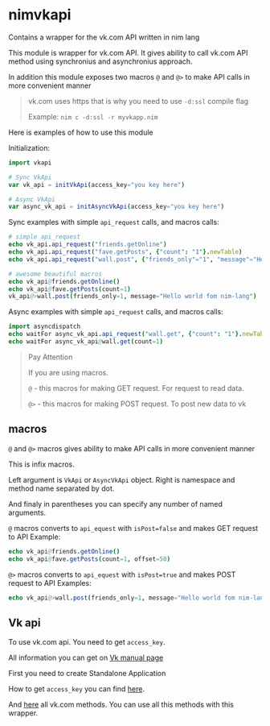 # nimvkapi
Contains a wrapper for the vk.com API written in nim lang

This module is wrapper for vk.com API.
It gives ability to call vk.com API method using synchronius and asynchronius approach.

In addition this module exposes two macros ``@`` and ``@>`` to make API calls in more convenient manner


> vk.com uses https that is why you need to use `-d:ssl` compile flag
>
> Example: `nim c -d:ssl -r myvkapp.nim`

Here is examples of how to use this module

Initialization:
```nim
import vkapi

# Sync VkApi
var vk_api = initVkApi(access_key="you key here")

# Async VkApi
var async_vk_api = initAsyncVkApi(access_key="you key here")
```

Sync examples with simple ``api_request`` calls, and macros calls:
```nim
# simple api_request
echo vk_api.api_request("friends.getOnline")
echo vk_api.api_request("fave.getPosts", {"count": "1"}.newTable)
echo vk_api.api_request("wall.post", {"friends_only"="1", "message"="Hello world fom nim-lang"}.newTable, isPost=true)

# awesome beautiful macros
echo vk_api@friends.getOnline()
echo vk_api@fave.getPosts(count=1)
vk_api@>wall.post(friends_only=1, message="Hello world fom nim-lang")
```

Async examples with simple ``api_request`` calls, and macros calls:
```nim
import asyncdispatch
echo waitFor async_vk_api.api_request("wall.get", {"count": "1"}.newTable)
echo waitFor async_vk_api@wall.get(count=1)
```

> Pay Attention
>
> If you are using macros. 
>
> `@` - this macros for making GET request. For request to read data.
>
> `@>` - this macros for making POST request. To post new data to vk
## macros

`@` and `@>` macros gives ability to make API calls in more convenient manner

This is infix macros.

Left argument is ``VkApi`` or ``AsyncVkApi`` object. Right is namespace and method name separated by dot.

And finaly in parentheses you can specify any number of named arguments.

`@` macros converts to ``api_equest`` with ``isPost=false`` and makes GET request to API
Example:
```nim
echo vk_api@friends.getOnline()
echo vk_api@fave.getPosts(count=1, offset=50)
```

`@>` macros converts to ``api_equest`` with ``isPost=true`` and makes POST request to API
Examples:
```nim
echo vk_api@>wall.post(friends_only=1, message="Hello world fom nim-lang")
```

## Vk api 
To use vk.com api. You need to get `access_key`. 

All information you can get on [Vk manual page](https://vk.com/dev/manuals)

First you need to create Standalone Application

How to get `access_key` you can find [here](https://vk.com/dev/first_guide).

And [here](https://vk.com/dev/methods) all vk.com methods. You can use all this methods with this wrapper.
